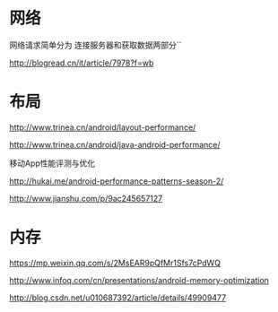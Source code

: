 # 网络
网络请求简单分为 连接服务器和获取数据两部分``

http://blogread.cn/it/article/7978?f=wb

# 布局

http://www.trinea.cn/android/layout-performance/

http://www.trinea.cn/android/java-android-performance/

移动App性能评测与优化

http://hukai.me/android-performance-patterns-season-2/

http://www.jianshu.com/p/9ac245657127

# 内存
https://mp.weixin.qq.com/s/2MsEAR9pQfMr1Sfs7cPdWQ

http://www.infoq.com/cn/presentations/android-memory-optimization

http://blog.csdn.net/u010687392/article/details/49909477
